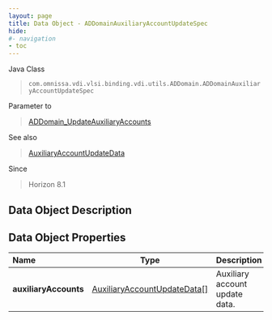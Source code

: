 ```yaml
---
layout: page
title: Data Object - ADDomainAuxiliaryAccountUpdateSpec
hide:
#- navigation
- toc
---
```






Java Class
> `com.omnissa.vdi.vlsi.binding.vdi.utils.ADDomain.ADDomainAuxiliaryAccountUpdateSpec`

Parameter to
> [ADDomain_UpdateAuxiliaryAccounts](vdi.utils.ADDomain.md#updateAuxiliaryAccounts)

See also
> [AuxiliaryAccountUpdateData](vdi.utils.ADDomain.AuxiliaryAccountUpdateData.md)

Since
> Horizon 8.1


## Data Object Description

## Data Object Properties

 Name | Type | Description
:---|:---:|:---
**auxiliaryAccounts**| [AuxiliaryAccountUpdateData[]](vdi.utils.ADDomain.AuxiliaryAccountUpdateData.md)|  Auxiliary account update data.


 
